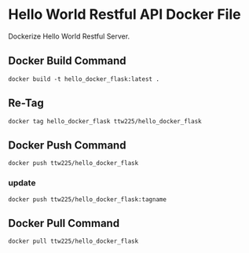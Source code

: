 # Hello World Restful API Docker File
Dockerize Hello World Restful Server.

## Docker Build Command
`docker build -t hello_docker_flask:latest .`

## Re-Tag
`docker tag hello_docker_flask ttw225/hello_docker_flask`

## Docker Push Command
`docker push ttw225/hello_docker_flask`

### update
`docker push ttw225/hello_docker_flask:tagname`

## Docker Pull Command
`docker pull ttw225/hello_docker_flask`
